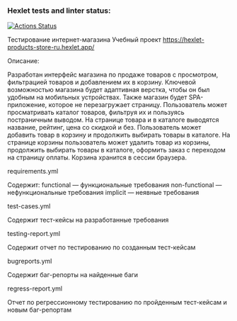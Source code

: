 ### Hexlet tests and linter status:
[![Actions Status](https://github.com/Iris1303/qa-engineer-project-84/actions/workflows/hexlet-check.yml/badge.svg)](https://github.com/Iris1303/qa-engineer-project-84/actions)

Тестирование интернет-магазина
Учебный проект https://hexlet-products-store-ru.hexlet.app/

Описание:

Разработан интерфейс магазина по продаже товаров с просмотром, фильтрацией товаров и добавлением их в корзину. Ключевой возможностью магазина будет адаптивная верстка, чтобы он был удобным на мобильных устройствах. Также магазин будет SPA-приложение, которое не перезагружает страницу. Пользователь может просматривать каталог товаров, фильтруя их и пользуясь постраничным выводом.
На странице товара и в каталоге выводятся название, рейтинг, цена со скидкой и без. Пользователь может добавить товар в корзину и продолжить выбирать товары в каталоге.
На странице корзины пользователь может удалить товар из корзины, продолжить выбирать товары в каталоге, оформить заказ с переходом на страницу оплаты. Корзина хранится в сессии браузера.

requirements.yml

Содержит: 
functional — функциональные требования
non-functional — нефункциональные требования
implicit — неявные требования

test-cases.yml

Содержит тест-кейсы на разработанные требования

testing-report.yml

Содержит отчет по тестированию по созданным тест-кейсам

bugreports.yml

Содержит баг-репорты на найденные баги

regress-report.yml

Отчет по регрессионному тестированию по пройденным тест-кейсам и новым баг-репортам
